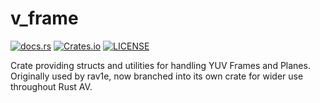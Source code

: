 # v_frame

[![docs.rs](https://img.shields.io/docsrs/v_frame?style=for-the-badge)](https://docs.rs/v_frame)
[![Crates.io](https://img.shields.io/crates/v/v_frame?style=for-the-badge)](https://crates.io/crates/v_frame)
[![LICENSE](https://img.shields.io/crates/l/v_frame?style=for-the-badge)](https://github.com/rust-av/v_frame/blob/main/LICENSE)

Crate providing structs and utilities for handling YUV Frames and Planes.
Originally used by rav1e, now branched into its own crate for wider use
throughout Rust AV.
